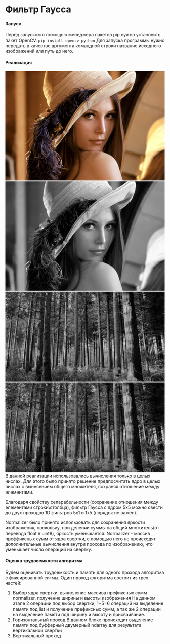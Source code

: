 # Фильтр Гаусса
#### Запуск
Перед запуском с помощью менеджера пакетов pip нужно установить пакет OpenCV.
`pip install opencv-python`
Для запуска программы нужно передать в качестве аргумента командной строки название исходного изображений или путь до него.
#### Реализация
![Original photo](lenna.jpg)
![Grayscale photo](grayscale.jpg)
![After sigma=1 Blur](blurred1.jpg)
![After sigma=2 Blur](blurred2.jpg)
В данной реализации использовались вычисления только в целых числах. Для этого было принято решение предпосчитать ядро в целых числах с вынесением общего множителя, сохраняя отношение между элементами.

Благодаря свойству сепарабельности (сохранение отношения между элементами строки\столбца), фильтр Гаусса с ядром 5x5 можно свести до двух проходов 1D фильтров 5x1 и 1x5 (порядок не важен).

Normalizer было принято использовать для сохранения яркости изображения, поскольку, при делении суммы на общий множитель(от перевода float в uint8), яркость уменьшается.
Normalizer - массив преффиксных сумм от ядра свертки, с помощью него не происходят дополнительные вычисления внутри прохода по изображению, что уменьшает число операций на свертку.

#### Оценка трудовемкости алгоритма 
Будем оценивать трудоемкость и память для одного прохода алгоритма с фиксированной сигмы.
Один проход алгоритма состоит из трех частей:
  1) Выбор ядра свертки, вычисление массива префиксных сумм normalizer, получение ширины и высоты изображения
  На данном этапе 2 операции под выбор свертки, 1+5=6 операций на выделение памяти под list и получение префиксных сумм, а так же 2 операции на выделение памяти под ширину и высоту и присваивание.
  2) Горизонтальный проход
  В данном блоке происходит выделение памяти под буфферный двумерный ndarray для результата вертикальной свертки
  3) Вертикальный проход
